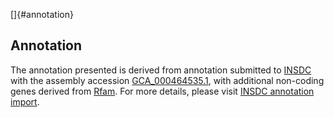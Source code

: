 []{#annotation}

Annotation
----------

The annotation presented is derived from annotation submitted to
[INSDC](http://www.insdc.org) with the assembly accession
[GCA\_000464535.1](http://www.ebi.ac.uk/ena/data/view/GCA_000464535.1),
with additional non-coding genes derived from
[Rfam](http://rfam.xfam.org/). For more details, please visit [INSDC
annotation
import](http://ensemblgenomes.org/info/data/insdc_annotation).

